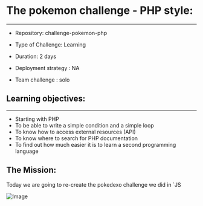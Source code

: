 # The pokemon challenge - PHP style:
---
- Repository: challenge-pokemon-php

- Type of Challenge: Learning

- Duration: 2 days

- Deployment strategy : NA

- Team challenge : solo

## Learning objectives: 
---
- Starting with PHP
- To be able to write a simple condition and a simple loop
- To know how to access external resources (API)
- To know where to search for PHP documentation
- To find out how much easier it is to learn a second programming language

## The Mission: 

Today we are going to re-create the pokedexo  challenge we did in  `JS 


![ Image ](main-wbp)